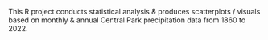 This R project conducts statistical analysis & produces scatterplots / visuals based on monthly & annual Central Park precipitation data from 1860 to 2022.
